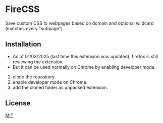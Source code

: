 # FireCSS

Save custom CSS to webpages based on domain and optional wildcard (matches every "subpage")

## Installation

- As of 01/03/2025 (last time this extension was updated), firefox is still reviewing the extension.
- But it can be used normally on Chrome by enabling developer mode.

1. clone the repository.
2. enable developer mode on Chrome.
3. add the cloned folder as unpacked extension.


## License

[MIT](./LICENSE)
